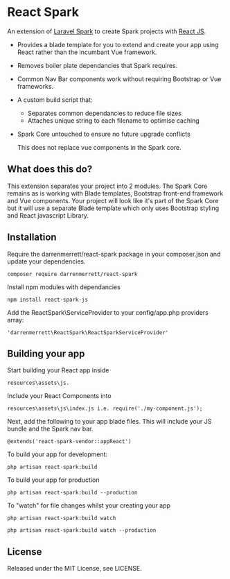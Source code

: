 # React Spark

An extension of [Laravel Spark](https://spark.laravel.com) to create Spark projects with [React JS](https://facebook.github.io/react/).

* Provides a blade template for you to extend and create your app using React rather than the incumbant Vue framework.
* Removes boiler plate dependancies that Spark requires.
* Common Nav Bar components work without requiring Bootstrap or Vue frameworks. 
* A custom build script that:
	* Separates common dependancies to reduce file sizes
	* Attaches unique string to each filename to optimise caching
* Spark Core untouched to ensure no future upgrade conflicts

	This does not replace vue components in the Spark core. 

## What does this do?

This extension separates your project into 2 modules. The Spark Core remains as is working with Blade templates, Bootstrap front-end framework and Vue components. Your project will look like it's part of the Spark Core but it will use a separate Blade template which only uses Bootstrap styling and React javascript Library.

## Installation

Require the darrenmerrett/react-spark package in your composer.json and update your dependencies.

	composer require darrenmerrett/react-spark

Install npm modules with dependancies

	npm install react-spark-js

Add the ReactSpark\ServiceProvider to your config/app.php providers array:

	'darrenmerrett\ReactSpark\ReactSparkServiceProvider'

## Building your app

Start building your React app inside 

	resources\assets\js.

Include your React Components into 

	resources\assets\js\index.js i.e. require('./my-component.js');

Next, add the following to your app blade files. This will include your JS bundle and the Spark nav bar.

	@extends('react-spark-vendor::appReact')

To build your app for development:

	php artisan react-spark:build

To build your app for production

	php artisan react-spark:build --production

To "watch" for file changes whilst your creating your app

	php artisan react-spark:build watch

	php artisan react-spark:build watch --production 

## License

Released under the MIT License, see LICENSE.